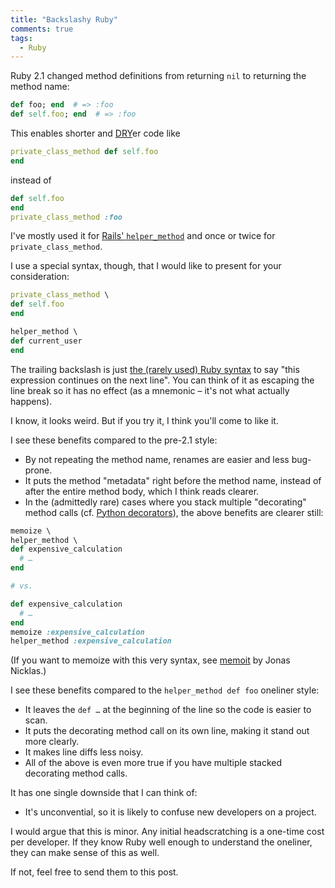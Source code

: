 ```yaml
---
title: "Backslashy Ruby"
comments: true
tags:
  - Ruby
---
```


Ruby 2.1 changed method definitions from returning `nil` to returning the method name:

``` ruby linenos:false
def foo; end  # => :foo
def self.foo; end  # => :foo
```

This enables shorter and [DRY](https://en.wikipedia.org/wiki/Don%27t_repeat_yourself)er code like

``` ruby linenos:false
private_class_method def self.foo
end
```

instead of

``` ruby linenos:false
def self.foo
end
private_class_method :foo
```

I've mostly used it for [Rails' `helper_method`](http://apidock.com/rails/AbstractController/Helpers/ClassMethods/helper_method) and once or twice for `private_class_method`.

I use a special syntax, though, that I would like to present for your consideration:

``` ruby linenos:false
private_class_method \
def self.foo
end

helper_method \
def current_user
end
```

The trailing backslash is just [the (rarely used) Ruby syntax](http://phrogz.net/ProgrammingRuby/language.html#sourcelayout) to say "this expression continues on the next line". You can think of it as escaping the line break so it has no effect (as a mnemonic – it's not what actually happens).

I know, it looks weird. But if you try it, I think you'll come to like it.

I see these benefits compared to the pre-2.1 style:

* By not repeating the method name, renames are easier and less bug-prone.
* It puts the method "metadata" right before the method name, instead of after the entire method body, which I think reads clearer.
* In the (admittedly rare) cases where you stack multiple "decorating" method calls (cf. [Python decorators](https://wiki.python.org/moin/PythonDecorators)), the above benefits are clearer still:

``` ruby linenos:false
memoize \
helper_method \
def expensive_calculation
  # …
end

# vs.

def expensive_calculation
  # …
end
memoize :expensive_calculation
helper_method :expensive_calculation
```

(If you want to memoize with this very syntax, see [memoit](https://github.com/jnicklas/memoit) by Jonas Nicklas.)

I see these benefits compared to the `helper_method def foo` oneliner style:

* It leaves the `def …` at the beginning of the line so the code is easier to scan.
* It puts the decorating method call on its own line, making it stand out more clearly.
* It makes line diffs less noisy.
* All of the above is even more true if you have multiple stacked decorating method calls.

It has one single downside that I can think of:

* It's unconvential, so it is likely to confuse new developers on a project.

I would argue that this is minor. Any initial headscratching is a one-time cost per developer. If they know Ruby well enough to understand the oneliner, they can make sense of this as well.

If not, feel free to send them to this post.
